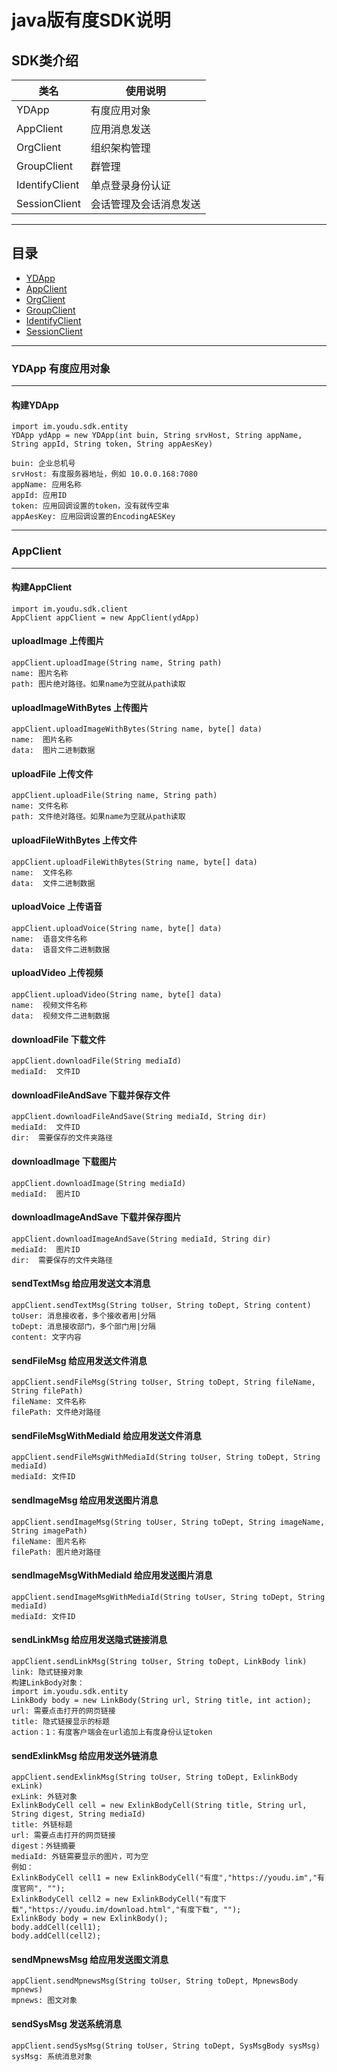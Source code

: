 java版有度SDK说明
====================
SDK类介绍
--------------------
|类名|使用说明|
| -------------  |-------------
| YDApp          | 有度应用对象      
| AppClient      | 应用消息发送      
| OrgClient      | 组织架构管理       
| GroupClient    | 群管理            
| IdentifyClient | 单点登录身份认证      
| SessionClient  | 会话管理及会话消息发送 

***
## 目录
* [YDApp](#YDApp)
* [AppClient](#AppClient)
* [OrgClient](#OrgClient)
* [GroupClient](#GroupClient)
* [IdentifyClient](#IdentifyClient)
* [SessionClient](#SessionClient)
***

### YDApp 有度应用对象
--------------------
#### 构建YDApp
    import im.youdu.sdk.entity
    YDApp ydApp = new YDApp(int buin, String srvHost, String appName, String appId, String token, String appAesKey)
    
    buin: 企业总机号
    srvHost: 有度服务器地址，例如 10.0.0.168:7080
    appName: 应用名称
    appId: 应用ID
    token: 应用回调设置的token，没有就传空串
    appAesKey: 应用回调设置的EncodingAESKey
***



### AppClient
--------------------
#### 构建AppClient
    import im.youdu.sdk.client
    AppClient appClient = new AppClient(ydApp)
#### uploadImage  上传图片
    appClient.uploadImage(String name, String path)
    name: 图片名称
    path: 图片绝对路径。如果name为空就从path读取
#### uploadImageWithBytes  上传图片
    appClient.uploadImageWithBytes(String name, byte[] data)
    name:  图片名称
    data:  图片二进制数据

#### uploadFile  上传文件
    appClient.uploadFile(String name, String path)
    name: 文件名称
    path: 文件绝对路径。如果name为空就从path读取

#### uploadFileWithBytes  上传文件
    appClient.uploadFileWithBytes(String name, byte[] data)
    name:  文件名称
    data:  文件二进制数据

#### uploadVoice  上传语音
    appClient.uploadVoice(String name, byte[] data)
    name:  语音文件名称
    data:  语音文件二进制数据

#### uploadVideo  上传视频
    appClient.uploadVideo(String name, byte[] data)
    name:  视频文件名称
    data:  视频文件二进制数据
    
#### downloadFile  下载文件
    appClient.downloadFile(String mediaId)
    mediaId:  文件ID

#### downloadFileAndSave  下载并保存文件
    appClient.downloadFileAndSave(String mediaId, String dir)
    mediaId:  文件ID
    dir:  需要保存的文件夹路径

#### downloadImage  下载图片
    appClient.downloadImage(String mediaId)
    mediaId:  图片ID

#### downloadImageAndSave  下载并保存图片
    appClient.downloadImageAndSave(String mediaId, String dir)
    mediaId:  图片ID
    dir:  需要保存的文件夹路径

#### sendTextMsg  给应用发送文本消息
    appClient.sendTextMsg(String toUser, String toDept, String content)
    toUser: 消息接收者，多个接收者用|分隔
    toDept: 消息接收部门，多个部门用|分隔
    content: 文字内容

#### sendFileMsg  给应用发送文件消息
    appClient.sendFileMsg(String toUser, String toDept, String fileName, String filePath)
    fileName: 文件名称
    filePath: 文件绝对路径

#### sendFileMsgWithMediaId  给应用发送文件消息
    appClient.sendFileMsgWithMediaId(String toUser, String toDept, String mediaId)
    mediaId: 文件ID

#### sendImageMsg  给应用发送图片消息
    appClient.sendImageMsg(String toUser, String toDept, String imageName, String imagePath)
    fileName: 图片名称
    filePath: 图片绝对路径

#### sendImageMsgWithMediaId  给应用发送图片消息
    appClient.sendImageMsgWithMediaId(String toUser, String toDept, String mediaId)
    mediaId: 文件ID

#### sendLinkMsg  给应用发送隐式链接消息
    appClient.sendLinkMsg(String toUser, String toDept, LinkBody link)
    link: 隐式链接对象
    构建LinkBody对象：
    import im.youdu.sdk.entity
    LinkBody body = new LinkBody(String url, String title, int action);
    url: 需要点击打开的网页链接
    title: 隐式链接显示的标题
    action：1：有度客户端会在url追加上有度身份认证token

#### sendExlinkMsg  给应用发送外链消息
    appClient.sendExlinkMsg(String toUser, String toDept, ExlinkBody exLink)
    exLink: 外链对象
    ExlinkBodyCell cell = new ExlinkBodyCell(String title, String url, String digest, String mediaId)
	title: 外链标题
	url: 需要点击打开的网页链接
	digest：外链摘要
	mediaId: 外链需要显示的图片，可为空
	例如：
	ExlinkBodyCell cell1 = new ExlinkBodyCell("有度","https://youdu.im","有度官网", "");
    ExlinkBodyCell cell2 = new ExlinkBodyCell("有度下载","https://youdu.im/download.html","有度下载", "");
    ExlinkBody body = new ExlinkBody();
    body.addCell(cell1);
    body.addCell(cell2);

#### sendMpnewsMsg  给应用发送图文消息
    appClient.sendMpnewsMsg(String toUser, String toDept, MpnewsBody mpnews)
    mpnews: 图文对象

#### sendSysMsg  发送系统消息
    appClient.sendSysMsg(String toUser, String toDept, SysMsgBody sysMsg)
    sysMsg: 系统消息对象
